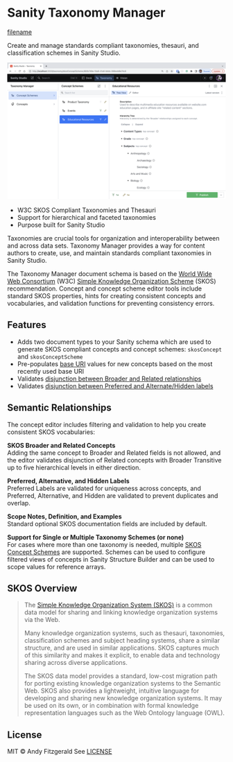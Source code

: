 <h1 class="title">Sanity Taxonomy Manager</h1>

[filename](_includes/shields.md ':include')

<p class='large'>Create and manage standards compliant taxonomies, thesauri, and classification schemes in Sanity Studio.<p>

![taxonomy manager plugin screenshot](_images/taxonomyManager.png)

- W3C SKOS Compliant Taxonomies and Thesauri
- Support for hierarchical and faceted taxonomies
- Purpose built for Sanity Studio

Taxonomies are crucial tools for organization and interoperability between and across data sets. Taxonomy Manager provides a way for content authors to create, use, and maintain standards compliant taxonomies in Sanity Studio.

The Taxonomy Manager document schema is based on the [World Wide Web Consortium](https://www.w3.org/) (W3C) [Simple Knowledge Organization Scheme](https://www.w3.org/TR/skos-reference/) (SKOS) recommendation. Concept and concept scheme editor tools include standard SKOS properties, hints for creating consistent concepts and vocabularies, and validation functions for preventing consistency errors.

## Features

- Adds two document types to your Sanity schema which are used to generate SKOS compliant concepts and concept schemes: `skosConcept` and `skosConceptScheme`
- Pre-populates [base URI](https://www.w3.org/TR/skos-primer/#secconcept) values for new concepts based on the most recently used base URI
- Validates [disjunction between Broader and Related relationships](https://www.w3.org/TR/skos-reference/#L2422)
- Validates [disjunction between Preferred and Alternate/Hidden labels](https://www.w3.org/TR/skos-reference/#L1567)

## Semantic Relationships

The concept editor includes filtering and validation to help you create consistent SKOS vocabularies:

**SKOS Broader and Related Concepts**  
Adding the same concept to Broader and Related fields is not allowed, and the editor validates disjunction of Related concepts with Broader Transitive up to five hierarchical levels in either direction.

**Preferred, Alternative, and Hidden Labels**  
Preferred Labels are validated for uniqueness across concepts, and Preferred, Alternative, and Hidden are validated to prevent duplicates and overlap.

**Scope Notes, Definition, and Examples**  
Standard optional SKOS documentation fields are included by default.

**Support for Single or Multiple Taxonomy Schemes (or none)**  
For cases where more than one taxonomy is needed, multiple [SKOS Concept Schemes](https://www.w3.org/TR/skos-reference/#schemes) are supported. Schemes can be used to configure filtered views of concepts in Sanity Structure Builder and can be used to scope values for reference arrays.

## SKOS Overview

> The [Simple Knowledge Organization System (SKOS)](https://www.w3.org/TR/skos-reference/) is a common data model for sharing and linking knowledge organization systems via the Web.
>
> Many knowledge organization systems, such as thesauri, taxonomies, classification schemes and subject heading systems, share a similar structure, and are used in similar applications. SKOS captures much of this similarity and makes it explicit, to enable data and technology sharing across diverse applications.
>
> The SKOS data model provides a standard, low-cost migration path for porting existing knowledge organization systems to the Semantic Web. SKOS also provides a lightweight, intuitive language for developing and sharing new knowledge organization systems. It may be used on its own, or in combination with formal knowledge representation languages such as the Web Ontology language (OWL).

## License

MIT © Andy Fitzgerald
See [LICENSE](https://github.com/andybywire/sanity-plugin-taxonomy-manager/blob/main/LICENSE)

